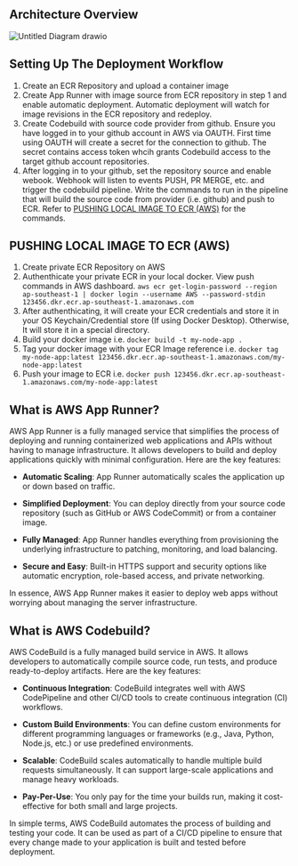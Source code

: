 ## Architecture Overview
![Untitled Diagram drawio](https://github.com/user-attachments/assets/94a921a9-8b7e-4aeb-9a28-5acec187232d)

## Setting Up The Deployment Workflow
1. Create an ECR Repository and upload a container image
2. Create App Runner with image source from ECR repository in step 1 and enable automatic deployment. Automatic deployment will watch for image revisions in the ECR repository and redeploy.
3. Create Codebuild with source code provider from github. Ensure you have logged in to your github account in AWS via OAUTH. First time using OAUTH will create a secret for the connection to github. The secret contains access token whcih grants Codebuild access to the target github account repositories.
4. After logging in to your github, set the repository source and enable webook. Webhook will listen to events PUSH, PR MERGE, etc. and trigger the codebuild pipeline. Write the commands to run in the pipeline that will build the source code from provider (i.e. github) and push to ECR. Refer to [PUSHING LOCAL IMAGE TO ECR (AWS)](#pushing-local-image-to-ecr-aws) for the commands.

## PUSHING LOCAL IMAGE TO ECR (AWS)
1. Create private ECR Repository on AWS
2. Authenthicate your private ECR in your local docker. View push commands in AWS dashboard. `aws ecr get-login-password --region ap-southeast-1 | docker login --username AWS --password-stdin 123456.dkr.ecr.ap-southeast-1.amazonaws.com`
3. After authenthicating, it will create your ECR credentials and store it in your OS Keychain/Credential store (If using Docker Desktop). Otherwise, It will store it in a special directory.
4. Build your docker image i.e. `docker build -t my-node-app .`
5. Tag your docker image with your ECR Image reference i.e. `docker tag my-node-app:latest 123456.dkr.ecr.ap-southeast-1.amazonaws.com/my-node-app:latest`
6. Push your image to ECR i.e. `docker push 123456.dkr.ecr.ap-southeast-1.amazonaws.com/my-node-app:latest`

## What is AWS App Runner?
AWS App Runner is a fully managed service that simplifies the process of deploying and running containerized web applications and APIs without having to manage infrastructure. It allows developers to build and deploy applications quickly with minimal configuration. Here are the key features:

- **Automatic Scaling**: App Runner automatically scales the application up or down based on traffic.

- **Simplified Deployment**: You can deploy directly from your source code repository (such as GitHub or AWS CodeCommit) or from a container image.

- **Fully Managed**: App Runner handles everything from provisioning the underlying infrastructure to patching, monitoring, and load balancing.

- **Secure and Easy**: Built-in HTTPS support and security options like automatic encryption, role-based access, and private networking.

In essence, AWS App Runner makes it easier to deploy web apps without worrying about managing the server infrastructure.

## What is AWS Codebuild?
AWS CodeBuild is a fully managed build service in AWS. It allows developers to automatically compile source code, run tests, and produce ready-to-deploy artifacts. Here are the key features:

- **Continuous Integration**: CodeBuild integrates well with AWS CodePipeline and other CI/CD tools to create continuous integration (CI) workflows.

- **Custom Build Environments**: You can define custom environments for different programming languages or frameworks (e.g., Java, Python, Node.js, etc.) or use predefined environments.

- **Scalable**: CodeBuild scales automatically to handle multiple build requests simultaneously. It can support large-scale applications and manage heavy workloads.

- **Pay-Per-Use**: You only pay for the time your builds run, making it cost-effective for both small and large projects.

In simple terms, AWS CodeBuild automates the process of building and testing your code. It can be used as part of a CI/CD pipeline to ensure that every change made to your application is built and tested before deployment.
